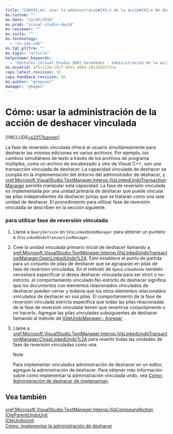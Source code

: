 ```yaml
---
title: "C&#243;mo: usar la administraci&#243;n de la acci&#243;n de deshacer vinculada | Microsoft Docs"
ms.custom: ""
ms.date: "12/05/2016"
ms.prod: "visual-studio-dev14"
ms.reviewer: ""
ms.suite: ""
ms.technology: 
  - "vs-ide-sdk"
ms.tgt_pltfrm: ""
ms.topic: "article"
helpviewer_keywords: 
  - "editores [Visual Studio SDK] heredados - administración de la acción de deshacer vinculada"
ms.assetid: af5cc22a-c9cf-45b1-a894-1022d563f3ca
caps.latest.revision: 10
caps.handback.revision: 10
ms.author: "gregvanl"
manager: "ghogen"
---
```

# C&#243;mo: usar la administraci&#243;n de la acci&#243;n de deshacer vinculada
[!INCLUDE[vs2017banner](../code-quality/includes/vs2017banner.md)]

La fase de reversión vinculada ofrece al usuario simultáneamente para deshacer las mismas ediciones en varios archivos.  Por ejemplo, los cambios simultáneos de texto a través de los archivos de programa múltiples, como un archivo de encabezado y otro de Visual C\+\+, son una transacción vinculada de deshacer.  La capacidad vinculada de deshacer se compila en la implementación del entorno del administrador de deshacer, y <xref:Microsoft.VisualStudio.TextManager.Interop.IVsLinkedUndoTransactionManager> permite manipular esta capacidad.  La fase de reversión vinculada es implementada por una unidad primaria de deshacer que puede vincular las pilas independientes de deshacer juntas que se tratarán como una sola unidad de deshacer.  El procedimiento para utilizar fase de reversión vinculada se describen en la sección siguiente.  
  
### para utilizar fase de reversión vinculada  
  
1.  Llame a `QueryService` en `SVsLinkedUndoManager` para obtener un puntero a `IVsLinkedUndoTransactionManager`.  
  
2.  Cree la unidad vinculada primario inicial de deshacer llamando a <xref:Microsoft.VisualStudio.TextManager.Interop.IVsLinkedUndoTransactionManager.OpenLinkedUndo%2A>.  Esto establece el punto de partida para un conjunto de pilas de deshacer que se agruparán en pilas de fase de reversión vinculadas.  En el método de `OpenLinkedUndo` también necesitará especificar si desea deshacer vinculada para ser strict o no\-estricto.  el comportamiento vinculado No\-estricto de deshacer significa que los documentos con elementos relacionados vinculados de deshacer pueden cerrar y todavía que los otros elementos relacionados vinculados de deshacer en sus pilas.  El comportamiento de la fase de reversión vinculada estricta especifica que todas las pilas relacionadas de la fase de reversión vinculada tienen que revertirse conjuntamente o no hacerlo.  Agregue las pilas vinculadas subsiguientes de deshacer llamando al método de [IOleUndoManager:: Agregar](http://msdn.microsoft.com/library/windows/desktop/ms680135) .  
  
3.  Llame a <xref:Microsoft.VisualStudio.TextManager.Interop.IVsLinkedUndoTransactionManager.CloseLinkedUndo%2A> para revertir todas las unidades de fase de reversión vinculadas como una.  
  
    > [!NOTE]
    >  Para implementar vinculados administración de deshacer en un editor, agregue la administración de deshacer.  Para obtener más información sobre cómo implementar la administración vinculada undo, vea [Cómo: Administración de deshacer de implementan](../extensibility/how-to-implement-undo-management.md).  
  
## Vea también  
 <xref:Microsoft.VisualStudio.TextManager.Interop.IVsCompoundAction>   
 [IOleParentUndoUnit](http://msdn.microsoft.com/library/windows/desktop/ms682151)   
 [IOleUndoUnit](http://msdn.microsoft.com/library/windows/desktop/ms678476)   
 [Cómo: implementar la administración de deshacer](../extensibility/how-to-implement-undo-management.md)